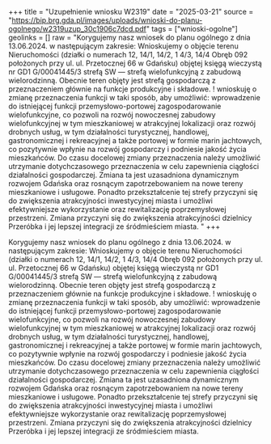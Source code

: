 +++
title = "Uzupełnienie wniosku W2319"
date = "2025-03-21"
source = "https://bip.brg.gda.pl/images/uploads/wnioski-do-planu-ogolnego/w2319uzup_30c1906c7dcd.pdf"
tags = ["wnioski-ogolne"]
geolinks = []
raw = "Korygujemy nasz wniosek do planu ogólnego z dnia 13.06.2024. w następującym zakresie:  Wnioskujemy o objęcie terenu Nieruchomości (działki o numerach 12, 14/1, 14/2, 1 4/3, 14/4 Obręb 092 położonych przy ul. ul. Przetocznej 66 w Gdańsku) objętej księgą wieczystą nr GD1 G/00041445/3 strefą SW — strefą wielofunkcyjną z zabudową  wielorodzinną. Obecnie teren objęty jest strefą gospodarczą z przeznaczeniem głównie na funkcje produkcyjne i składowe. ! wnioskuję o zmianę przeznaczenia funkcji w taki sposób, aby umożliwić: wprowadzenie do istniejącej funkcji przemysłowo-portowej zagospodarowanie wielofunkcyjne, co pozwoli na rozwój nowoczesnej zabudowy wielofunkcyjnej w tym mieszkaniowej w atrakcyjnej lokalizacji oraz rozwój drobnych usług, w tym działalności  turystycznej, handlowej, gastronomicznej i rekreacyjnej a także portowej w formie marin jachtowych, co pozytywnie wpłynie na rozwój gospodarczy i podniesie jakość życia mieszkańców. Do czasu docelowej zmiany przeznaczenia należy umożliwić utrzymanie dotychczasowego przeznaczenia w celu zapewnienia ciągłości działalności gospodarczej. Zmiana ta jest uzasadniona dynamicznym rozwojem Gdańska oraz rosnącym zapotrzebowaniem na nowe tereny mieszkaniowe i usługowe. Ponadto przekształcenie tej strefy przyczyni się do zwiększenia atrakcyjności inwestycyjnej miasta i umożliwi efektywniejsze wykorzystanie oraz rewitalizację poprzemysłowej przestrzeni. Zmiana przyczyni się do zwiększenia atrakcyjności dzielnicy Przeróbka i jej lepszej integracji ze śródmieściem miasta. "
+++

Korygujemy nasz wniosek do planu ogólnego z dnia 13.06.2024. w następującym zakresie: 
Wnioskujemy o objęcie terenu Nieruchomości (działki o numerach 12, 14/1, 14/2, 1 4/3, 14/4 Obręb 092
położonych przy ul. ul. Przetocznej 66 w Gdańsku) objętej księgą wieczystą nr GD1 G/00041445/3 strefą SW —
strefą wielofunkcyjną z zabudową  wielorodzinną. Obecnie teren objęty jest strefą gospodarczą z
przeznaczeniem głównie na funkcje produkcyjne i składowe. !
wnioskuję o zmianę przeznaczenia funkcji w taki sposób, aby umożliwić: wprowadzenie do istniejącej
funkcji przemysłowo-portowej zagospodarowanie wielofunkcyjne, co pozwoli na rozwój nowoczesnej zabudowy
wielofunkcyjnej w tym mieszkaniowej w atrakcyjnej lokalizacji oraz rozwój drobnych usług, w tym działalności 
turystycznej, handlowej, gastronomicznej i rekreacyjnej a także portowej w formie marin jachtowych, co
pozytywnie wpłynie na rozwój gospodarczy i podniesie jakość życia mieszkańców. Do czasu docelowej zmiany
przeznaczenia należy umożliwić utrzymanie dotychczasowego przeznaczenia w celu zapewnienia ciągłości
działalności gospodarczej.
Zmiana ta jest uzasadniona dynamicznym rozwojem Gdańska oraz rosnącym zapotrzebowaniem na nowe
tereny mieszkaniowe i usługowe. Ponadto przekształcenie tej strefy przyczyni się do zwiększenia atrakcyjności
inwestycyjnej miasta i umożliwi efektywniejsze wykorzystanie oraz rewitalizację poprzemysłowej przestrzeni.
Zmiana przyczyni się do zwiększenia atrakcyjności dzielnicy Przeróbka i jej lepszej integracji ze śródmieściem
miasta.



